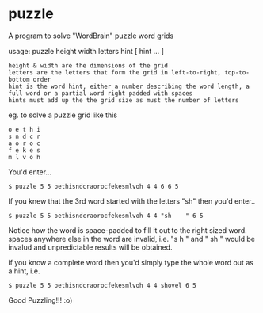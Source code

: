 # puzzle
A program to solve "WordBrain" puzzle word grids

usage: puzzle height width letters hint [ hint ... ]
    
    height & width are the dimensions of the grid
    letters are the letters that form the grid in left-to-right, top-to-bottom order
    hint is the word hint, either a number describing the word length, a full word or a partial word right padded with spaces
    hints must add up the the grid size as must the number of letters
    
eg. to solve a puzzle grid like this

    o e t h i
    s n d c r
    a o r o c
    f e k e s
    m l v o h

You'd enter...
    
    $ puzzle 5 5 oethisndcraorocfekesmlvoh 4 4 6 6 5
    
If you knew that the 3rd word started with the letters "sh" then you'd enter..

    $ puzzle 5 5 oethisndcraorocfekesmlvoh 4 4 "sh    " 6 5

Notice how the word is space-padded to fill it out to the right sized word. spaces anywhere else in the word are invalid, i.e.
"s h   " and "   sh " would be invalud and unpredictable results will be obtained.

if you know a complete word then you'd simply type the whole word out as a hint, i.e.

    $ puzzle 5 5 oethisndcraorocfekesmlvoh 4 4 shovel 6 5
    
Good Puzzling!!! :o)
